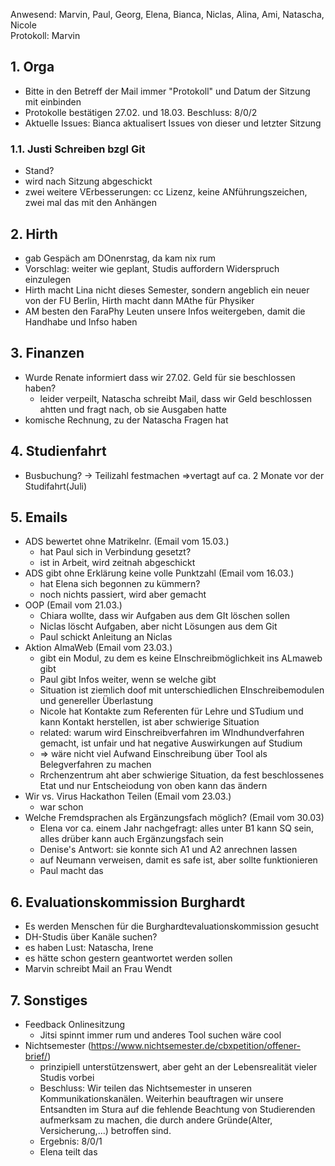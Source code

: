 ---
---

Anwesend: Marvin, Paul, Georg, Elena, Bianca, Niclas, Alina, Ami, Natascha, Nicole  
Protokoll: Marvin

## 1. Orga

- Bitte in den Betreff der Mail immer "Protokoll" und Datum der Sitzung mit einbinden
- Protokolle bestätigen 27.02. und 18.03. Beschluss: 8/0/2
- Aktuelle Issues: Bianca aktualisert Issues von dieser und letzter Sitzung

### 1.1. Justi Schreiben bzgl Git

- Stand?
- wird nach Sitzung abgeschickt
- zwei weitere VErbesserungen: cc Lizenz, keine ANführungszeichen, zwei mal das mit den Anhängen

## 2. Hirth

- gab Gespäch am DOnenrstag, da kam nix rum
- Vorschlag: weiter wie geplant, Studis auffordern Widerspruch einzulegen
- Hirth macht Lina nicht dieses Semester, sondern angeblich ein neuer von der FU Berlin, Hirth macht dann MAthe für Physiker
- AM besten den FaraPhy Leuten unsere Infos weitergeben, damit die Handhabe und Infso haben

## 3. Finanzen

- Wurde Renate informiert dass wir 27.02. Geld für sie beschlossen haben?
  - leider verpeilt, Natascha schreibt Mail, dass wir Geld beschlossen ahtten und fragt nach, ob sie Ausgaben hatte
- komische Rechnung, zu der Natascha Fragen hat

## 4. Studienfahrt

- Busbuchung? -> Teilizahl festmachen =>vertagt auf ca. 2 Monate vor der Studifahrt(Juli)

## 5. Emails

- ADS bewertet ohne Matrikelnr. (Email vom 15.03.)
  - hat Paul sich in Verbindung gesetzt?
  - ist in Arbeit, wird zeitnah abgeschickt
- ADS gibt ohne Erklärung keine volle Punktzahl (Email vom 16.03.)
  - hat Elena sich begonnen zu kümmern?
  - noch nichts passiert, wird aber gemacht
- OOP (Email vom 21.03.)
  - Chiara wollte, dass wir Aufgaben aus dem GIt löschen sollen
  - Niclas löscht Aufgaben, aber nicht Lösungen aus dem Git
  - Paul schickt Anleitung an Niclas
- Aktion AlmaWeb (Email vom 23.03.)
  - gibt ein Modul, zu dem es keine EInschreibmöglichkeit ins ALmaweb gibt
  - Paul gibt Infos weiter, wenn se welche gibt
  - Situation ist ziemlich doof mit unterschiedlichen EInschreibemodulen und genereller Überlastung
  - Nicole hat Kontakte zum Referenten für Lehre und STudium und kann Kontakt herstellen, ist aber schwierige Situation
  - related: warum wird Einschreibverfahren im WIndhundverfahren gemacht, ist unfair und hat negative Auswirkungen auf Studium
  - => wäre nicht viel Aufwand Einschreibung über Tool als Belegverfahren zu machen
  - Rrchenzentrum aht aber schwierige Situation, da fest beschlossenes Etat und nur Entscheiodung von oben kann das ändern
- Wir vs. Virus Hackathon Teilen (Email vom 23.03.)
  - war schon
- Welche Fremdsprachen als Ergänzungsfach möglich? (Email vom 30.03)
  - Elena vor ca. einem Jahr nachgefragt: alles unter B1 kann SQ sein, alles drüber kann auch Ergänzungsfach sein
  - Denise's Antwort: sie konnte sich A1 und A2 anrechnen lassen
  - auf Neumann verweisen, damit es safe ist, aber sollte funktionieren
  - Paul macht das

## 6. Evaluationskommission Burghardt

- Es werden Menschen für die Burghardtevaluationskommission gesucht
- DH-Studis über Kanäle suchen?
- es haben Lust: Natascha, Irene
- es hätte schon gestern geantwortet werden sollen
- Marvin schreibt Mail an Frau Wendt

## 7. Sonstiges

- Feedback Onlinesitzung
  - Jitsi spinnt immer rum und anderes Tool suchen wäre cool
- Nichtsemester (https://www.nichtsemester.de/cbxpetition/offener-brief/)
  - prinzipiell unterstützenswert, aber geht an der Lebensrealität vieler Studis vorbei
  - Beschluss: Wir teilen das Nichtsemester in unseren Kommunikationskanälen. Weiterhin beauftragen wir unsere Entsandten im Stura auf die fehlende Beachtung von Studierenden aufmerksam zu machen, die durch andere Gründe(Alter, Versicherung,...) betroffen sind.
  - Ergebnis: 8/0/1
  - Elena teilt das
